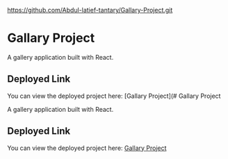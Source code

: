 
https://github.com/Abdul-latief-tantary/Gallary-Project.git
# Gallary Project

A gallery application built with React.

## Deployed Link

You can view the deployed project here: [Gallary Project](# Gallary Project

A gallery application built with React.

## Deployed Link

You can view the deployed project here: [Gallary Project](https://github.com/Abdul-latief-tantary/Gallary-Project.git)
